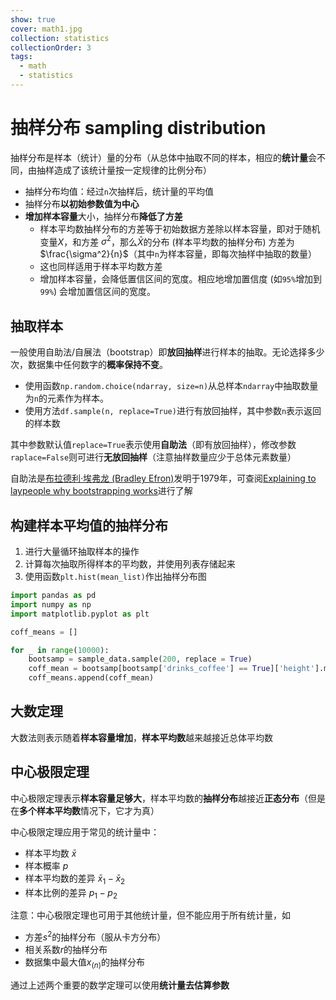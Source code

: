 ```yaml
---
show: true
cover: math1.jpg
collection: statistics
collectionOrder: 3
tags:
  - math
  - statistics
---
```


# 抽样分布 sampling distribution
抽样分布是样本（统计）量的分布（从总体中抽取不同的样本，相应的**统计量**会不同，由抽样造成了该统计量按一定规律的比例分布）

* 抽样分布均值：经过`n`次抽样后，统计量的平均值
* 抽样分布**以初始参数值为中心**
* **增加样本容量**大小，抽样分布**降低了方差**
    * 样本平均数抽样分布的方差等于初始数据方差除以样本容量，即对于随机变量${X}$，和方差 ${\sigma^2}$，那么$\bar{X}$的分布 (样本平均数的抽样分布) 方差为$\frac{\sigma^2}{n}$（其中`n`为样本容量，即每次抽样中抽取的数量）
    * 这也同样适用于样本平均数方差
    * 增加样本容量，会降低置信区间的宽度。相应地增加置信度 (如`95%`增加到`99%`) 会增加置信区间的宽度。

## 抽取样本
一般使用自助法/自展法（bootstrap）即**放回抽样**进行样本的抽取。无论选择多少次，数据集中任何数字的**概率保持不变**。

* 使用函数`np.random.choice(ndarray, size=n)`从总样本`ndarray`中抽取数量为`n`的元素作为样本。
* 使用方法`df.sample(n, replace=True)`进行有放回抽样，其中参数`n`表示返回的样本数

其中参数默认值`replace=True`表示使用**自助法**（即有放回抽样），修改参数`raplace=False`则可进行**无放回抽样**（注意抽样数量应少于总体元素数量）

自助法是[布拉德利·埃弗龙 (Bradley Efron)](https://en.wikipedia.org/wiki/Bradley_Efron)发明于1979年，可查阅[Explaining to laypeople why bootstrapping works](https://stats.stackexchange.com/questions/26088/explaining-to-laypeople-why-bootstrapping-works)进行了解

## 构建样本平均值的抽样分布
1. 进行大量循环抽取样本的操作
2. 计算每次抽取所得样本的平均数，并使用列表存储起来
3. 使用函数`plt.hist(mean_list)`作出抽样分布图

```python
import pandas as pd
import numpy as np
import matplotlib.pyplot as plt

coff_means = []

for _ in range(10000):
    bootsamp = sample_data.sample(200, replace = True)
    coff_mean = bootsamp[bootsamp['drinks_coffee'] == True]['height'].mean()
    coff_means.append(coff_mean)
```
## 大数定理
大数法则表示随着**样本容量增加**，**样本平均数**越来越接近总体平均数

## 中心极限定理
中心极限定理表示**样本容量足够大**，样本平均数的**抽样分布**越接近**正态分布**（但是在**多个样本平均数**情况下，它才为真）

中心极限定理应用于常见的统计量中：
* 样本平均数 $\bar{x}$
* 样本概率 $p$
* 样本平均数的差异 $\bar{x}_1 - \bar{x}_2$
* 样本比例的差异 $p_1 - p_2$

注意：中心极限定理也可用于其他统计量，但不能应用于所有统计量，如
* 方差$s^2$的抽样分布（服从卡方分布）
* 相关系数$r$的抽样分布
* 数据集中最大值$x_{(n)}$的抽样分布

通过上述两个重要的数学定理可以使用**统计量去估算参数**

